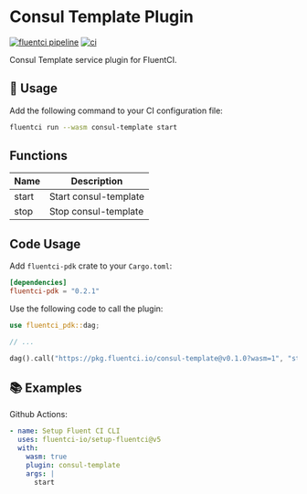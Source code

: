 # Consul Template Plugin

[![fluentci pipeline](https://shield.fluentci.io/x/consul-template)](https://pkg.fluentci.io/consul-template)
[![ci](https://github.com/fluentci-io/services/actions/workflows/consul-template.yml/badge.svg)](https://github.com/fluentci-io/services/actions/workflows/consul-template.yml)

Consul Template service plugin for FluentCI.

## 🚀 Usage

Add the following command to your CI configuration file:

```bash
fluentci run --wasm consul-template start
```

## Functions

| Name   | Description                                    |
| ------ | ---------------------------------------------- |
| start  | Start consul-template                          |
| stop   | Stop consul-template                           |

## Code Usage

Add `fluentci-pdk` crate to your `Cargo.toml`:

```toml
[dependencies]
fluentci-pdk = "0.2.1"
```

Use the following code to call the plugin:

```rust
use fluentci_pdk::dag;

// ...

dag().call("https://pkg.fluentci.io/consul-template@v0.1.0?wasm=1", "start", vec![])?;
```

## 📚 Examples

Github Actions:

```yaml
- name: Setup Fluent CI CLI
  uses: fluentci-io/setup-fluentci@v5
  with:
    wasm: true
    plugin: consul-template
    args: |
      start
```
